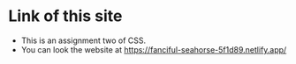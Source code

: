 # Link of this site

- This is an assignment two of CSS.
- You can look the website at https://fanciful-seahorse-5f1d89.netlify.app/
